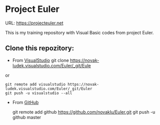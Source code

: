 # Project Euler

URL: https://projecteuler.net

This is my training repository with Visual Basic codes from project Euler.


## Clone this repozitory:
* From [VisualStudio](https://novak-ludek.visualstudio.com/Euler)
    git clone https://novak-ludek.visualstudio.com/Euler/_git/Eule 
    
or

    git remote add visualstudio https://novak-ludek.visualstudio.com/Euler/_git/Euler
    git push -u visualstudio --all

* From [GitHub](https://github.com/novaklu/Euler)

    git remote add github https://github.com/novaklu/Euler.git
    git push -u github master

